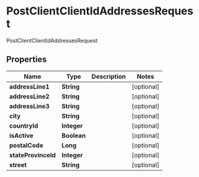 

# PostClientClientIdAddressesRequest

PostClientClientIdAddressesRequest

## Properties

| Name | Type | Description | Notes |
|------------ | ------------- | ------------- | -------------|
|**addressLine1** | **String** |  |  [optional] |
|**addressLine2** | **String** |  |  [optional] |
|**addressLine3** | **String** |  |  [optional] |
|**city** | **String** |  |  [optional] |
|**countryId** | **Integer** |  |  [optional] |
|**isActive** | **Boolean** |  |  [optional] |
|**postalCode** | **Long** |  |  [optional] |
|**stateProvinceId** | **Integer** |  |  [optional] |
|**street** | **String** |  |  [optional] |



